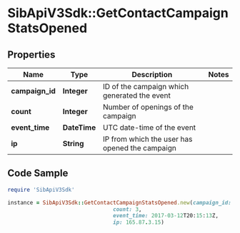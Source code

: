 # SibApiV3Sdk::GetContactCampaignStatsOpened

## Properties

Name | Type | Description | Notes
------------ | ------------- | ------------- | -------------
**campaign_id** | **Integer** | ID of the campaign which generated the event | 
**count** | **Integer** | Number of openings of the campaign | 
**event_time** | **DateTime** | UTC date-time of the event | 
**ip** | **String** | IP from which the user has opened the campaign | 

## Code Sample

```ruby
require 'SibApiV3Sdk'

instance = SibApiV3Sdk::GetContactCampaignStatsOpened.new(campaign_id: 3,
                                 count: 3,
                                 event_time: 2017-03-12T20:15:13Z,
                                 ip: 165.87.3.15)
```


